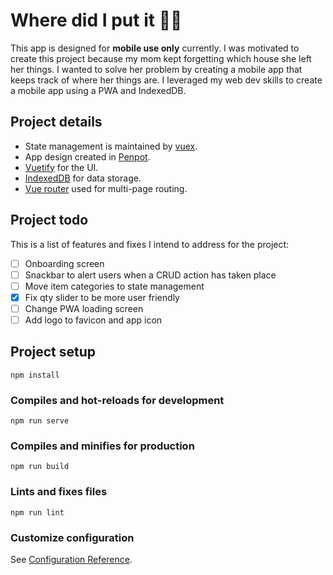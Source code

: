 # Where did I put it :woman_shrugging:

This app is designed for **mobile use only** currently. I was motivated to create this project because my mom kept forgetting which house she left her things. I wanted to solve her problem by creating a mobile app that keeps track of where her things are. I leveraged my web dev skills to create a mobile app using a PWA and IndexedDB.

## Project details
- State management is maintained by [vuex](https://vuex.vuejs.org/).
- App design created in [Penpot](https://penpot.app/).
- [Vuetify](https://vuetifyjs.com/en/) for the UI.
- [IndexedDB](https://github.com/jakearchibald/idb) for data storage.
- [Vue router](https://router.vuejs.org/) used for multi-page routing. 

## Project todo
This is a list of features and fixes I intend to address for the project:

- [ ] Onboarding screen
- [ ] Snackbar to alert users when a CRUD action has taken place
- [ ] Move item categories to state management
- [X] Fix qty slider to be more user friendly
- [ ] Change PWA loading screen
- [ ] Add logo to favicon and app icon

## Project setup
```
npm install
```

### Compiles and hot-reloads for development
```
npm run serve
```

### Compiles and minifies for production
```
npm run build
```

### Lints and fixes files
```
npm run lint
```

### Customize configuration
See [Configuration Reference](https://cli.vuejs.org/config/).

